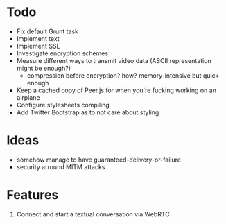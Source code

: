 Todo
====

- Fix default Grunt task
- Implement text
- Implement SSL
- Investigate encryption schemes
- Measure different ways to transmit video data (ASCII representation might be enough?)
  - compression before encryption? how? memory-intensive but quick enough
- Keep a cached copy of Peer.js for when you're fucking working on an airplane
- Configure stylesheets compiling
- Add Twitter Bootstrap as to not care about styling


Ideas
=====

- somehow manage to have guaranteed-delivery-or-failure
- security arround MITM attacks

Features
=========

1. Connect and start a textual conversation via WebRTC
